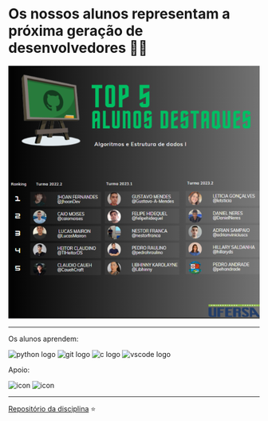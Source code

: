 # Os nossos alunos representam a próxima geração de desenvolvedores 👩‍💻 

![Figure](https://github.com/classroom-ufersa/.github/blob/main/alunos.png)


---

Os alunos aprendem:  
<div align="left">
  <img src="https://cdn.jsdelivr.net/gh/devicons/devicon/icons/python/python-original.svg" height="30" width="42" alt="python logo"  />
  <img src="https://cdn.jsdelivr.net/gh/devicons/devicon/icons/git/git-original.svg" height="30" width="42" alt="git logo"  />
  <img src="https://cdn.jsdelivr.net/gh/devicons/devicon/icons/c/c-original.svg" height="30" width="42" alt="c logo"  />
  <img src="https://cdn.jsdelivr.net/gh/devicons/devicon/icons/vscode/vscode-original.svg" height="30" width="42" alt="vscode logo"  />  
</div>

Apoio: 
<div align="left">
  <img src="https://education.github.com/assets/200x200-classroom-d4ce2367f979996b5d58a6fcbd2ef4c3993b5e46a21fb62385e5ae711dcf6183.png" height="35" width="42" alt="icon"  /> 
  
   <img src="https://www.datacamp.com/datacamp.png" height="35" width="80" alt="icon"  /> 
</div>

---



[Repositório da disciplina](https://github.com/roscibely/algorithms-and-data-structure) ⭐

<!--

**Here are some ideas to get you started:**

🙋‍♀️ A short introduction - what is your organization all about?
🌈 Contribution guidelines - how can the community get involved?
👩‍💻 Useful resources - where can the community find your docs? Is there anything else the community should know?
🍿 Fun facts - what does your team eat for breakfast?
🧙 Remember, you can do mighty things with the power of [Markdown](https://docs.github.com/github/writing-on-github/getting-started-with-writing-and-formatting-on-github/basic-writing-and-formatting-syntax)
-->
